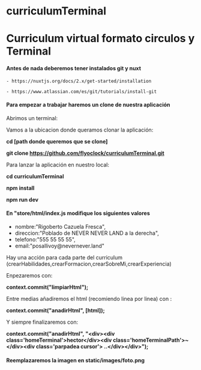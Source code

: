 # curriculumTerminal
<h1>Curriculum virtual formato circulos y Terminal</h1>

<h4>Antes de nada deberemos tener instalados git y nuxt</h4>

    - https://nuxtjs.org/docs/2.x/get-started/installation

    - https://www.atlassian.com/es/git/tutorials/install-git

<h4>Para empezar a trabajar haremos un clone de nuestra aplicación</h4>

Abrimos un terminal:

Vamos a la ubicacion donde queramos clonar la aplicación:

<b>cd [path donde queremos que se clone]</b>

<b>git clone https://github.com/flyoclock/curriculumTerminal.git</b>

Para lanzar la aplicación en nuestro local:

<b>cd curriculumTerminal</b>

<b>npm install</b>

<b>npm run dev</b>


<h4>En "store/html/index.js modifique los siguientes valores</h4>
<ul>
<li>nombre:"Rigoberto Cazuela Fresca",</li>
<li>direccion:"Poblado de NEVER NEVER LAND a la derecha",</li>
<li>telefono:"555 55 55 55",</li>
<li>email:"posallivoy@nevernever.land"</li>
</ul>

Hay una acción para cada parte del curriculum (crearHabilidades,crearFormacion,crearSobreMi,crearExperiencia)

Enpezaremos con:

 <b>context.commit("limpiarHtml");</b>

Entre medias añadiremos el html (recomiendo linea por linea) con :

 <b>context.commit("anadirHtml", [html]);</b>

Y siempre finalizaremos con:

 <b>context.commit("anadirHtml", "&lt;div&gt;&lt;div class='homeTerminal'&gt;hector&lt;/div&gt;&lt;div class='homeTerminalPath'&gt;~&lt;/div&gt;&lt;div class='parpadea cursor'&gt; ..&lt;/div&gt;&lt;/div&gt;");</b>

<h4>Reemplazaremos la imagen en static/images/foto.png</h4>





